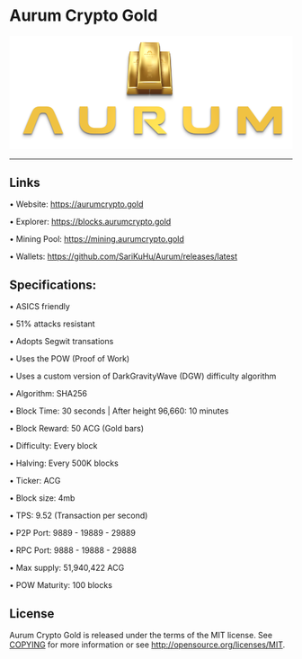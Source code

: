 Aurum Crypto Gold
========
![](share/pixmaps/splashscreen_transparent.png)


---


Links
----------------

• Website: https://aurumcrypto.gold

• Explorer: https://blocks.aurumcrypto.gold

• Mining Pool: https://mining.aurumcrypto.gold

• Wallets:  https://github.com/SariKuHu/Aurum/releases/latest






Specifications:
----------------------



• ASICS friendly

• 51% attacks resistant

• Adopts Segwit transations

• Uses the POW (Proof of Work)

• Uses a custom version of DarkGravityWave (DGW) difficulty algorithm

• Algorithm:        SHA256

• Block Time:       30 seconds | After height 96,660: 10 minutes

• Block Reward:     50 ACG (Gold bars)

• Difficulty:       Every block

• Halving:          Every 500K blocks

• Ticker:           ACG

• Block size:       4mb

• TPS:      	    9.52 (Transaction per second)

• P2P Port:         9889 - 19889 - 29889

• RPC Port:         9888 - 19888 - 29888

• Max supply:       51,940,422 ACG

• POW Maturity:     100 blocks









License
-------

Aurum Crypto Gold is released under the terms of the MIT license. See [COPYING](COPYING) for more
information or see http://opensource.org/licenses/MIT.

